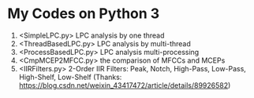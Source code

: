 # My Codes on Python 3

1. \<SimpleLPC.py> LPC analysis by one thread 
2. \<ThreadBasedLPC.py> LPC analysis by multi-thread
3. \<ProcessBasedLPC.py> LPC analysis multi-processing
4. \<CmpMCEP2MFCC.py> the comparison of MFCCs and MCEPs
5. \<IIRFilters.py> 2-Order IIR Filters: Peak, Notch, High-Pass, Low-Pass, High-Shelf, Low-Shelf (Thanks: https://blog.csdn.net/weixin_43417472/article/details/89926582)
